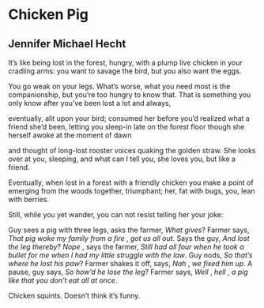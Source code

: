 # Chicken Pig
## Jennifer Michael Hecht
It’s like being lost
in the forest, hungry, with a
plump live chicken in your cradling
arms: you want to savage the bird,
but you also want the eggs.

You go weak on your legs.
What’s worse, what you need
most is the companionship,
but you’re too hungry to know that.
That is something you only know after
you’ve been lost a lot and always,

eventually, alit upon
your bird; consumed her
before you’d realized what
a friend she’d been, letting you
sleep-in late on the forest floor
though she herself awoke
at the moment of dawn

and thought of long-lost
rooster voices quaking
the golden straw. She
looks over at you, sleeping,
and what can I tell you, she loves
you, but like a friend.

Eventually, when lost
in a forest with a friendly chicken
you make a point of emerging
from the woods together,
triumphant; her, fat with bugs,
you, lean with berries.

Still, while you yet wander,
you can not resist telling her
your joke:

Guy sees a pig with three legs,
asks the farmer, _What gives_?
Farmer says, _That pig woke_
_my family from a fire_ , _got us all out_.
Says the guy, _And lost the leg thereby_?
_Nope_ , says the farmer,
_Still had all four when he took_
_a bullet for me when I had_
_my little struggle with the law_.
Guy nods, _So that’s where_
_he lost his paw_? Farmer shakes
it off, says, _Nah_ , _we fixed him up_.
A pause, guy says, _So how’d he lose_
_the leg_? Farmer says, _Well_ , _hell_ ,
_a pig like that_
_you don’t eat all at once_.

Chicken squints. Doesn’t think
it’s funny.